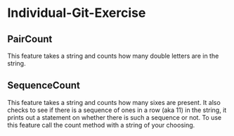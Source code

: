# Individual-Git-Exercise
## PairCount
This feature takes a string and counts how many double letters are in the string. 
## SequenceCount
This feature takes a string and counts how many sixes are present. It also checks to see if there is a sequence of ones in a row (aka 11) in the string, it prints out a statement on whether there is such a sequence or not. To use this feature call the count method with a string of your choosing.
